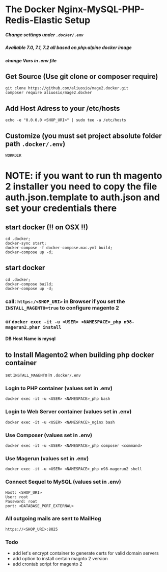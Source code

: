 # The Docker Nginx-MySQL-PHP-Redis-Elastic Setup

##### Change settings under ```.docker/.env```
##### Available 7.0, 7.1, 7.2 all based on php:alpine docker image
##### change Vars in .env file

## Get Source (Use git clone or composer require)
    git clone https://github.com/aliuosio/mage2.docker.git
    composer require aliuosio/mage2.docker

## Add Host Adress to your /etc/hosts
    echo -e "0.0.0.0 <SHOP_URI>" | sudo tee -a /etc/hosts
    
## Customize (you must set project absolute folder path ```.docker/.env```)
    WORKDIR

# NOTE: if you want to run th magento 2 installer you need to copy the file auth.json.template to auth.json and set your credentials there

## start docker (!! on OSX !!)
    cd .docker;
    docker-sync start;
    docker-compose -f docker-compose.mac.yml build;
    docker-compose up -d;

## start docker
    cd .docker;
    docker-compose build;
    docker-compose up -d;
    
### call: ```https:/<SHOP_URI>``` in Browser if you set the ```INSTALL_MAGENTO=true``` to configure magento 2
### or ```docker exec -it -u <USER> <NAMESPACE>_php n98-magerun2.phar install``` 
    
#### DB Host Name is mysql
    
## to Install Magento2 when building php docker container
set ``` INSTALL_MAGENTO ``` in ``` .docker/.env ```
    
### Login to PHP container (values set in .env)
    docker exec -it -u <USER> <NAMESPACE>_php bash
    
### Login to Web Server container (values set in .env)
    docker exec -it -u <USER> <NAMESPACE>_nginx bash
    
### Use Composer (values set in .env)
    docker exec -it -u <USER> <NAMESPACE>_php composer <command>

    
### Use Magerun (values set in .env)
    docker exec -it -u <USER> <NAMESPACE>_php n98-magerun2 shell
    
### Connect Sequel to MySQL (values set in .env)
    Host: <SHOP_URI>
    User: root
    Password: root
    port: <DATABASE_PORT_EXTERNAL>
    
### All outgoing mails are sent to MailHog
    https://<SHOP_URI>:8025

### Todo
* add let's encrypt container to generate certs for valid domain servers
* add option to install certain magnto 2 version
* add crontab script for magento 2
